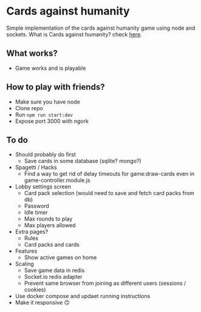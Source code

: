# Cards against humanity

Simple implementation of the cards against humanity game using node and sockets. What is Cards against humanity? check [here](https://en.wikipedia.org/wiki/Cards_Against_Humanity).

## What works?

- Game works and is playable

## How to play with friends?

- Make sure you have node
- Clone repo
- Run `npm run start:dev`
- Expose port 3000 with ngork

## To do

- Should probably do first
  - Save cards in some database (sqlite? mongo?)
- Spagetti / Hacks
  - Find a way to get rid of delay timeouts for game:draw-cards even in game-controller.module.js
- Lobby settings screen
  - Card pack selection (would need to save and fetch card packs from db)
  - Password
  - Idle timer
  - Max rounds to play
  - Max players allowed
- Extra pages?
  - Rules
  - Card packs and cards
- Features
  - Show active games on home
- Scaling
  - Save game data in redis
  - Socket.io redis adapter
  - Prevent same browser from joining as different users (sessions / cookies)
- Use docker compose and updaet running instructions
- Make it responsive :upside_down_face:
